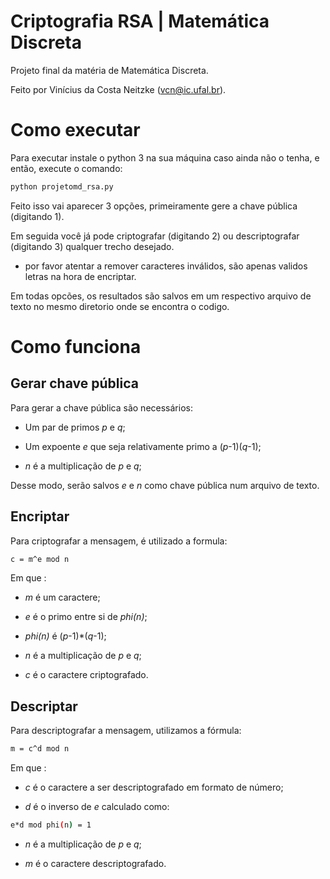 # Criptografia RSA | Matemática Discreta

Projeto final da matéria de Matemática Discreta.

Feito por Vinícius da Costa Neitzke (vcn@ic.ufal.br).


# Como executar

Para executar instale o python 3 na sua máquina caso ainda não o tenha, e então, execute o comando:
```sh
python projetomd_rsa.py
```

Feito isso vai aparecer 3 opções, primeiramente gere a chave pública (digitando 1).

Em seguida você já pode criptografar (digitando 2) ou descriptografar (digitando 3) qualquer trecho desejado.
  - por favor atentar a remover caracteres inválidos, são apenas validos letras na hora de encriptar.

Em todas opcões, os resultados são salvos em um respectivo arquivo de texto no mesmo diretorio onde se encontra o codigo.

# Como funciona
## Gerar chave pública
  Para gerar a chave pública são necessários:
  
  -  Um par de primos _p_ e _q_;
  
  -  Um expoente _e_ que seja relativamente primo a (_p_-1)(_q_-1);
  
  -  _n_ é a multiplicação de _p_ e _q_;
  
  Desse modo, serão salvos _e_ e _n_ como chave pública num arquivo de texto.

## Encriptar
  Para criptografar a mensagem, é utilizado a formula:
  ```sh
  c = m^e mod n
  ```
  Em que :
  
  -  _m_ é um caractere;
    
  -  _e_ é o primo entre si de _phi(n)_;
  
  -  _phi(n)_ é (_p_-1)*(_q_-1);
     
  -  _n_ é a multiplicação de _p_ e _q_;
   
  -  _c_ é o caractere criptografado.
   
## Descriptar
   Para descriptografar a mensagem, utilizamos a fórmula:
  ```sh
  m = c^d mod n
  ```
  Em que :
  
  -  _c_ é o caractere a ser descriptografado em formato de número;
   
  -  _d_ é o inverso de _e_ calculado como:     
  ```sh
  e*d mod phi(n) = 1
  ```
  -  _n_ é a multiplicação de _p_ e _q_;
   
  -  _m_ é o caractere descriptografado.
    
